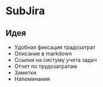 # SubJira

## Идея

* Удобная фиксация традозатрат
* Описание в markdown
* Ссылки на систуму учета задач
* Отчет по трудозатратам
* Заметки
* Напоминания
